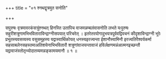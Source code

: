 +++
title = "०१ श्नथद्वृत्रमुत सनोति"

+++

सपुरुषः वृत्रमावरकंसत्रुंश्नथत् हिनस्ति उतापिच वाजमन्नम्बलंवासनोति लभते यःपुरुषः सहुरीशत्रूणामभिभविताराविन्द्राग्नीसपयात् परिचरेत् । इतरेतरयोगादुभयत्रपूर्ववद्विवचनं कीदृशाविन्द्राग्नी भूरेः प्रभूतस्यवसव्यस्य वसुसमूहस्य यद्वास्वार्थिकोयत् धनस्यइरज्यन्ता ईशानौस्वामिनौ इरज्यतिरैश्वर्यकर्मा सहसाबलेनसहस्तमाअतिशयेनाभिभवितारौ शत्रूणांवाजयन्तावाजं हविर्लक्षणमन्नंआत्मनइच्छन्तौ यद्वावाजंस्तोतृभ्योदातव्यमन्नङ्कामयमानौ ॥ १ ॥